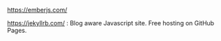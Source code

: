 
https://emberjs.com/


https://jekyllrb.com/ : Blog aware Javascript site.  Free hosting on GitHub Pages.
